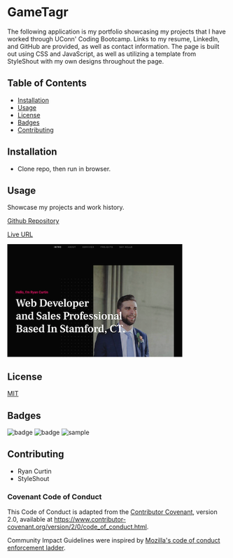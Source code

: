 # GameTagr
The following application is my portfolio showcasing my projects that I have worked through UConn' Coding Bootcamp.  Links to my resume, LinkedIn, and GitHub are provided, as well as contact information.  The page is built out using CSS and JavaScript, as well as utilizing a template from StyleShout with my own designs throughout the page.  

## Table of Contents

* [Installation](#Installation)
* [Usage](#Usage)
* [License](#License)
* [Badges](#Badges)
* [Contributing](#Contributing)

## Installation

* Clone repo, then run in browser.

## Usage
Showcase my projects and work history.

[Github Repository](https://github.com/rpc08002/Portfolio)

[Live URL](https://rpc08002.github.io/Portfolio/)

![Screenshot](images/examplephoto.png)

## License

[MIT](https://choosealicense.com/licenses/mit/)

## Badges

![badge](https://img.shields.io/badge/supported-100%25-blue?style=plastic)
![badge](https://img.shields.io/amo/stars/e?style=plastic)
![sample](https://img.shields.io/github/followers/3?style=social)

## Contributing
* Ryan Curtin
* StyleShout

### Covenant Code of Conduct

This Code of Conduct is adapted from the [Contributor Covenant][homepage],
version 2.0, available at
https://www.contributor-covenant.org/version/2/0/code_of_conduct.html.

Community Impact Guidelines were inspired by [Mozilla's code of conduct
enforcement ladder](https://github.com/mozilla/diversity).

[homepage]: https://www.contributor-covenant.org